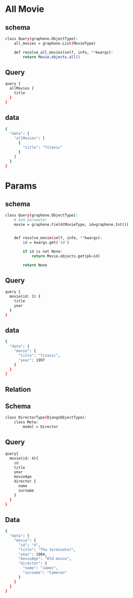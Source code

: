 # All Movie

## schema
```bash
class Query(graphene.ObjectType):
    all_movies = graphene.List(MovieType)

    def resolve_all_movies(self, info, **kwargs):
        return Movie.objects.all()
```

## Query
```bash
query {
  allMovies {
    title
  }
}
```

## data
```bash
{
  "data": {
    "allMovies": [
      {
        "title": "Titanic"
      }
    ]
  }
}
```

# Params

## schema
```bash
class Query(graphene.ObjectType):
    # Add parameter
    movie = graphene.Field(MovieType, id=graphene.Int())


    def resolve_movie(self, info, **kwargs):
        id = kwargs.get('id')

        if id is not None:
            return Movie.objects.get(pk=id)

        return None
```

## Query

```bash
query {
  movie(id: 1) {
    title
    year
  }
}
```

## data

```bash
{
  "data": {
    "movie": {
      "title": "Titanic",
      "year": 1997
    }
  }
}
```

## Relation

## Schema

```bash
class DirectorType(DjangoObjectType):
    class Meta:
        model = Director
```

## Query
```bash
query{
  movie(id: 4){
    id
    title
    year
    movieAge
    director {
      name
      surname
    }
  }
}
```

## Data
```bash
{
  "data": {
    "movie": {
      "id": "4",
      "title": "The terminator",
      "year": 1984,
      "movieAge": "Old movie",
      "director": {
        "name": "James",
        "surname": "Cameron"
      }
    }
  }
}
```